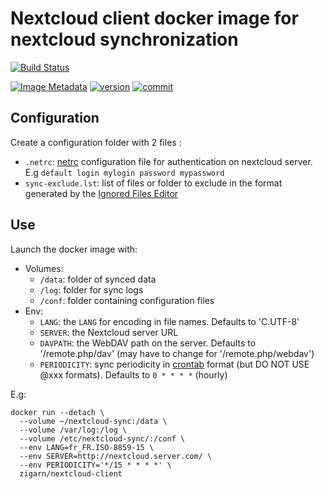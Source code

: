 # Nextcloud client docker image for nextcloud synchronization

[![Build Status](https://travis-ci.org/zigarn/docker-nextcloud-client.svg?branch=master)](https://travis-ci.org/zigarn/docker-nextcloud-client)

[![Image Metadata](https://images.microbadger.com/badges/image/zigarn/nextcloud-client.svg)](https://microbadger.com/images/zigarn/nextcloud-client)
[![version](https://images.microbadger.com/badges/version/zigarn/nextcloud-client.svg)](https://microbadger.com/images/zigarn/nextcloud-client)
[![commit](https://images.microbadger.com/badges/commit/zigarn/nextcloud-client.svg)](http://microbadger.com/images/zigarn/nextcloud-client)

## Configuration

Create a configuration folder with 2 files :

  - `.netrc`: [netrc](http://linux.die.net/man/5/netrc) configuration file for authentication on nextcloud server. E.g `default login mylogin password mypassword`
  - `sync-exclude.lst`: list of files or folder to exclude in the format generated by the [Ignored Files Editor](https://docs.nextcloud.com/desktop/2.6/navigating.html#using-the-ignored-files-editor)

## Use

Launch the docker image with:

 - Volumes:
   - `/data`: folder of synced data
   - `/log`: folder for sync logs
   - `/conf`: folder containing configuration files
 - Env:
   - `LANG`: the `LANG` for encoding in file names. Defaults to 'C.UTF-8'
   - `SERVER`: the Nextcloud server URL
   - `DAVPATH`: the WebDAV path on the server. Defaults to '/remote.php/dav' (may have to change for '/remote.php/webdav')
   - `PERIODICITY`: sync periodicity in [crontab](http://linux.die.net/man/5/crontab) format (but DO NOT USE @xxx formats). Defaults to `0 * * * *` (hourly)

E.g:

```shell
docker run --detach \
  --volume ~/nextcloud-sync:/data \
  --volume /var/log:/log \
  --volume /etc/nextcloud-sync/:/conf \
  --env LANG=fr_FR.ISO-8859-15 \
  --env SERVER=http://nextcloud.server.com/ \
  --env PERIODICITY='*/15 * * * *' \
  zigarn/nextcloud-client
```
